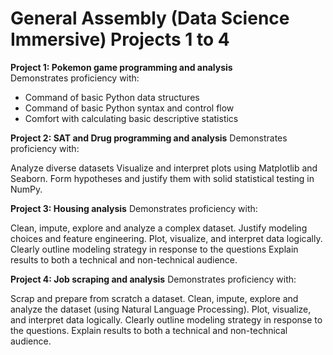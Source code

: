 # General Assembly (Data Science Immersive) Projects 1 to 4

**Project 1: Pokemon game programming and analysis** <br>
Demonstrates proficiency with:

- Command of basic Python data structures
- Command of basic Python syntax and control flow
- Comfort with calculating basic descriptive statistics

**Project 2: SAT and Drug programming and analysis**
Demonstrates proficiency with:

Analyze diverse datasets
Visualize and interpret plots using Matplotlib and Seaborn.
Form hypotheses and justify them with solid statistical testing in NumPy.

**Project 3: Housing analysis**
Demonstrates proficiency with:

Clean, impute, explore and analyze a complex dataset.
Justify modeling choices and feature engineering.
Plot, visualize, and interpret data logically.
Clearly outline modeling strategy in response to the questions
Explain results to both a technical and non-technical audience.

**Project 4: Job scraping and analysis**
Demonstrates proficiency with:

Scrap and prepare from scratch a dataset.
Clean, impute, explore and analyze the dataset (using Natural Language Processing).
Plot, visualize, and interpret data logically.
Clearly outline modeling strategy in response to the questions.
Explain results to both a technical and non-technical audience.

